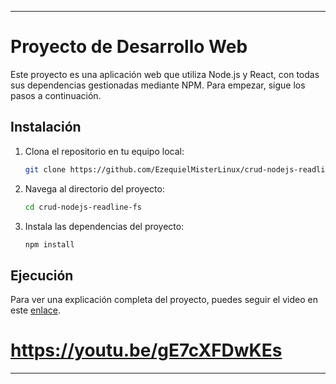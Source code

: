 
---

# Proyecto de Desarrollo Web

Este proyecto es una aplicación web que utiliza Node.js y React, con todas sus dependencias gestionadas mediante NPM. Para empezar, sigue los pasos a continuación.

## Instalación

1. Clona el repositorio en tu equipo local:

   ```bash
   git clone https://github.com/EzequielMisterLinux/crud-nodejs-readline-fs
   ```

2. Navega al directorio del proyecto:

   ```bash
   cd crud-nodejs-readline-fs
   ```

3. Instala las dependencias del proyecto:

   ```bash
   npm install
   ```

## Ejecución

Para ver una explicación completa del proyecto, puedes seguir el video en este [enlace](https://youtu.be/gE7cXFDwKEs). 

# https://youtu.be/gE7cXFDwKEs

---
